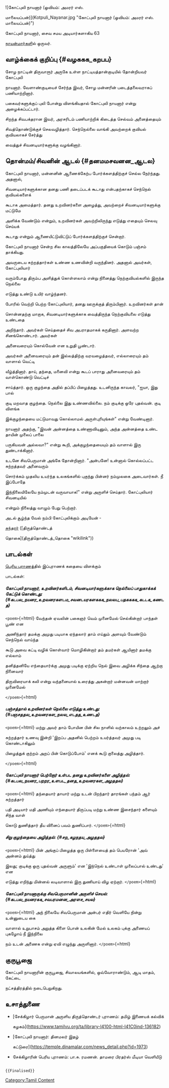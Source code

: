 ![கோட்புலி நாயனார் (ஓவியம்: அமரர் எஸ்.
மாலையப்பன்)](Kotpuli_Nayanar.jpg "கோட்புலி நாயனார் (ஓவியம்: அமரர் எஸ். மாலையப்பன்)")
கோட்புலி நாயனார், சைவ சமய அடியார்களாகிய 63
[நாயன்மார்கள](நாயன்மார்கள் "wikilink")ில் ஒருவர்.

## வாழ்க்கைக் குறிப்பு {#வழககக_கறபப}

சோழ நாட்டின் திருவாரூர் அருகே உள்ள நாட்டியத்தான்குடியில் தோன்றியவர் கோட்புலி
நாயனார். வேளாண்குடியைச் சேர்ந்த இவர், சோழ மன்னரின் படைத்தலைவராகப் பணியாற்றினார்.
பகைவர்களுக்குப் புலி போன்று விளங்கியதால் கோட்புலி நாயனார் என்று அழைக்கப்பட்டார்.

சிறந்த சிவபக்தரான இவர், அரசரிடம் பணியாற்றிக் கிடைத்த செல்வம் அனைத்தையும்
சிவத்தொண்டுக்குச் செலவழித்தார். செந்நெல்லை வாங்கி அவற்றைக் குவியல் குவியலாகச் சேர்த்து
வைத்துச் சிவனடியார்களுக்கு வழங்கினார்.

## தொன்மம்/சிவனின் ஆடல் {#தனமமசவனன_ஆடல}

கோட்புலி நாயனார், மன்னனின் ஆணைக்கேற்ப போர்க்களத்திற்குச் செல்ல நேர்ந்தது. அதனால்,
சிவனடியார்களுக்கான தனது பணி தடைப்படக் கூடாது என்பதற்காகச் செந்நெல் குவியல்களைக்
கூடாக அமைத்தார். தனது உறவினர்களை அழைத்து, அவற்றைச் சிவனடியார்களுக்கு மட்டுமே
அளிக்க வேண்டும் என்றும், உறவினர்கள் அவற்றிலிருந்து எடுத்து எதையும் செலவு செய்யக்
கூடாது என்றும் ஆணையிட்டுவிட்டுப் போர்க்களத்திற்குச் சென்றார்.

கோட்புலி நாயனார் சென்ற சில காலத்திலேயே அப்பகுதியைக் கொடும் பஞ்சம் தாக்கியது.
அவருடைய சுற்றத்தார்கள் உண்ண உணவின்றி வருந்தினர். அதனால் அவர்கள், கோட்புலியார்
வரும்போது திரும்ப அளித்துக் கொள்ளலாம் என்று நினைத்து நெற்குவியல்களில் இருந்த நெல்லை
எடுத்து உண்டு உயிர் வாழ்ந்தனர்.

போரில் வெற்றி பெற்ற கோட்புலியார், தனது ஊருக்குத் திரும்பினார். உறவினர்கள் தான்
சொன்னதற்கு மாறாக, சிவனடியார்களுக்காக வைத்திருந்த நெற்குவியலை எடுத்து உண்டதை
அறிந்தார். அவர்கள் செய்ததைச் சிவ அபராதமாகக் கருதினார். அளவற்ற சினங்கொண்டார். அவர்கள்
அனைவரையும் கொல்வேன் என உறுதி பூண்டார்.

அவர்கள் அனைவரையும் தன் இல்லத்திற்கு வரவழைத்தவர், எல்லாரையும் தம் வாளால் வெட்டி
வீழ்த்தினார். தாய், தந்தை, மனைவி என்று கூடப் பாராது அனைவரையும் தம் வாள்கொண்டு வெட்டிச்
சாய்த்தார். ஒரு குழந்தை அதில் தப்பிப் பிழைத்தது. உடனிருந்த காவலர், "ஐயா, இது பால்
குடி மறவாத குழந்தை. நெல்லை இது உண்ணவில்லை. நம் குடிக்கு ஒரே புதல்வன். குடி விளங்க
இக்குழந்தையை மட்டுமாவது கொல்லாமல் அருள்புரியுங்கள்" என்று வேண்டினார்.

நாயனார் அதற்கு, "இவன் அன்னத்தை உண்ணாவிடினும், அந்த அன்னத்தை உண்ட தாயின் முலைப் பாலை
பருகியவன் அல்லவா?" என்று கூறி, அக்குழந்தையையும் தம் வாளால் இரு துண்டாக்கினார்.

உடனே சிவபெருமான் அங்கே தோன்றினார். "அன்பனே! உன்னால் கொல்லப்பட்ட சுற்றத்தவர் அனைவரும்
சொர்க்கம் முதலிய உயர்ந்த உலகங்களில் புகுந்து பின்னர் நம்முலகை அடைவார்கள். நீ இப்போதே
இந்நிலையிலேயே நம்முடன் வருவாயாக!" என்று அருளிச் செய்தார். கோட்புலியார் சிவனடியில்
என்றும் நிலைத்து வாழும் பேறு பெற்றார்.

அடல் சூழ்ந்த வேல் நம்பி கோட்புலிக்கும் அடியேன் -
[சுந்தரர்](சுந்தரமூர்த்தி_நாயனார் "wikilink") ([திருத்தொண்டத்
தொகை](திருத்தொண்டத்_தொகை "wikilink"))

## பாடல்கள்

[பெரிய புராணத](பெரிய_புராணம் "wikilink")்தில் இப்புராணக் கதையை விளக்கும்
பாடல்கள்:

##### கோட்புலி நாயனார், உறவினர்களிடம், சிவனடியார்களுக்காக நெல்லைப் பாதுகாக்கக் கேட்டுக் கொண்டது: {#கடபல_நயனர_உறவனரகளடம_சவனடயரகளககக_நலலப_பதகககக_கடடக_கணடத}

`<poem>`{=html} வேந்தன் ஏவலின் பகைஞர் வெம் முனைமேல் செல்கின்றார் பாந்தள் பூண் என
அணிந்தார் தமக்கு அமுது படியாக ஏந்தலார் தாம் எய்தும் அளவும் வேண்டும் செந்நெல் வாய்ந்த
கூடு அவை கட்டி வழிக் கொள்வார் மொழிகின்றார் தம் தமர்கள் ஆயினார் தமக்கு எல்லாம்
தனித்தனியே எந்தையார்க்கு அமுது படிக்கு ஏற்றிய நெல் இவை அழிக்க சிந்தை ஆற்றா நினைவார்
திருவிரையாக் கலி என்று வந்தனையால் உரைத்து அகன்றார் மன்னவன் மாற்றார் முனைமேல்
`</poem>`{=html}

##### பஞ்சத்தால் உறவினர்கள் நெல்லை எடுத்து உண்டது: {#பஞசததல_உறவனரகள_நலல_எடதத_உணடத}

`<poem>`{=html} மற்று அவர் தாம் போயின பின் சில நாளில் வற்காலம் உற்றலும் அச்
சுற்றத்தார் உணவு இன்றி \'இறப்ப அதனில் பெற்றம் உயர்த்தவர் அமுது படி கொண்டாகிலும்
பிழைத்துக் குற்றம் அறப் பின் கொடுப்போம்\' எனக் கூடு குலைத்து அழித்தார்.
`</poem>`{=html}

##### கோட்புலி நாயனார் பெற்றோர் உள்பட தனது உறவினர்களை அழித்தல்: {#கடபல_நயனர_பறறர_உளபட_தனத_உறவனரகள_அழததல}

`<poem>`{=html} தந்தையார் தாயார் மற்று உடன் பிறந்தார் தாரங்கள் பந்தம் ஆர் சுற்றத்தார்
பதி அடியார் மதி அணியும் எந்தையார் திருப்படி மற்று உண்ண இசைந்தார் களையும் சிந்த வாள்
கொடு துணித்தார் தீய வினைப் பவம் துணிப்பார். `</poem>`{=html}

##### சிறு குழந்தையை அழித்தல்: {#சற_கழநதய_அழததல}

`<poem>`{=html} பின் அங்குப் பிழைத்த ஒரு பிள்ளையைத் தம் பெயரோன் \'அவ் அன்னம் துய்த்து
இலது; குடிக்கு ஒரு புதல்வன் அருளும்\' என \'இந்நெல் உண்டாள் முலைப்பால் உண்டது\' என
எடுத்து எறிந்து மின்னல் லடிவாளால் இரு துணியாய் விழ ஏற்றார். `</poem>`{=html}

##### கோட்புலி நாயனாருக்கு சிவபெருமானின் அருளிச் செயல்: {#கடபல_நயனரகக_சவபரமனன_அரளச_சயல}

`<poem>`{=html} அந் நிலையே சிவபெருமான் அன்பர் எதிர் வெளியே நின்று உன்னுடைய கை
வாளால் உறுபாசம் அறுத்த கிளை பொன் உலகின் மேல் உலகம் புக்கு அணையப் புகழோய் நீ இந்நிலை
நம் உடன் அணைக என்று ஏவி எழுந்து அருளினார். `</poem>`{=html}

## குருபூஜை

கோட்புலி நாயனாரின் குருபூஜை, சிவாலயங்களில், ஒவ்வோராண்டும், ஆடி மாதம், கேட்டை
நட்சத்திரத்தில் நடைபெறுகிறது.

## உசாத்துணை

-   [சேக்கிழார் பெருமான் அருளிய திருத்தொண்டர் புராணம்: தமிழ் இணையக் கல்விக்
    கழகம்](https://www.tamilvu.org/ta/library-l4100-html-l41C0ind-136182)
-   [கோட்புலி நாயனார்: தினமலர் இதழ்
    கட்டுரை](https://temple.dinamalar.com/news_detail.php?id=1973)
-   சேக்கிழாரின் பெரிய புராணம்: பா.சு. ரமணன். தாமரை பிரதர்ஸ் மீடியா வெளியீடு

```{=mediawiki}
{{Finalised}}
```
[Category:Tamil Content](Category:Tamil_Content "wikilink")
